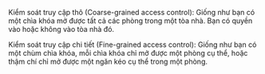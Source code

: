 Kiểm soát truy cập thô (Coarse-grained access control): Giống như bạn có một chìa khóa mở được tất cả các phòng trong một tòa nhà. Bạn có quyền vào hoặc không vào tòa nhà đó.

Kiểm soát truy cập chi tiết (Fine-grained access control): Giống như bạn có một chùm chìa khóa, mỗi chìa khóa chỉ mở được một phòng cụ thể, hoặc thậm chí chỉ mở được một ngăn kéo cụ thể trong một phòng.
